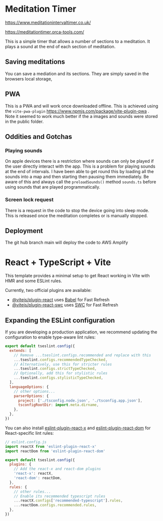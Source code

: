 # Meditation Timer

https://www.meditationintervaltimer.co.uk/

https://meditationtimer.orca-tools.com/

This is a simple timer that allows a number of sections to a meditation.
It plays a sound at the end of each section of meditation.

## Saving meditations

You can save a mediation and its sections. They are simply saved in the browsers local storage,


## PWA 

This is a PWA and will work once downloaded offline. This is achieved using the `vite-pwa-plugin`
https://www.npmjs.com/package/vite-plugin-pwa . Note it seemed to work much better if the a images and sounds were stored in the public folder.

## Oddities and Gotchas

### Playing sounds 

On apple devices there is a restriction where sounds can only be played if the user directly interact with the app. This is a problem for playing sounds at the end of intervals. I have been able to get round this by loading all the sounds into a map and then starting then pausing them immediately.
Be aware of this and always call the `preloadSounds()` method `sounds.ts` before using sounds that are played programmatically.

### Screen lock request

There is a request in the code to stop the device going into sleep mode. This is released once the meditation completes or is manually stopped. 


## Deployment 

The git hub branch main will deploy the code to AWS Amplify


# React + TypeScript + Vite

This template provides a minimal setup to get React working in Vite with HMR and some ESLint rules.

Currently, two official plugins are available:

- [@vitejs/plugin-react](https://github.com/vitejs/vite-plugin-react/blob/main/packages/plugin-react) uses [Babel](https://babeljs.io/) for Fast Refresh
- [@vitejs/plugin-react-swc](https://github.com/vitejs/vite-plugin-react/blob/main/packages/plugin-react-swc) uses [SWC](https://swc.rs/) for Fast Refresh

## Expanding the ESLint configuration

If you are developing a production application, we recommend updating the configuration to enable type-aware lint rules:

```js
export default tseslint.config({
  extends: [
    // Remove ...tseslint.configs.recommended and replace with this
    ...tseslint.configs.recommendedTypeChecked,
    // Alternatively, use this for stricter rules
    ...tseslint.configs.strictTypeChecked,
    // Optionally, add this for stylistic rules
    ...tseslint.configs.stylisticTypeChecked,
  ],
  languageOptions: {
    // other options...
    parserOptions: {
      project: ['./tsconfig.node.json', './tsconfig.app.json'],
      tsconfigRootDir: import.meta.dirname,
    },
  },
})
```

You can also install [eslint-plugin-react-x](https://github.com/Rel1cx/eslint-react/tree/main/packages/plugins/eslint-plugin-react-x) and [eslint-plugin-react-dom](https://github.com/Rel1cx/eslint-react/tree/main/packages/plugins/eslint-plugin-react-dom) for React-specific lint rules:

```js
// eslint.config.js
import reactX from 'eslint-plugin-react-x'
import reactDom from 'eslint-plugin-react-dom'

export default tseslint.config({
  plugins: {
    // Add the react-x and react-dom plugins
    'react-x': reactX,
    'react-dom': reactDom,
  },
  rules: {
    // other rules...
    // Enable its recommended typescript rules
    ...reactX.configs['recommended-typescript'].rules,
    ...reactDom.configs.recommended.rules,
  },
})
```
